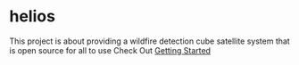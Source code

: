 # helios
This project is about providing a wildfire detection cube satellite system that is open source for all to use
Check Out [Getting Started](/docs/Getting_Started.md)
